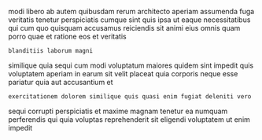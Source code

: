 <!--
title: Re-contextualized mobile throughput
author: Meaghan
date: 2014-12-29-0811
link: 2014-12-29-0811-re-contextualized-mobile-throughput
tags: [2015,Angularjs,rainbows,JavaScript]
-->

modi libero ab autem quibusdam rerum
architecto aperiam assumenda fuga veritatis tenetur 
perspiciatis cumque sint quis ipsa ut eaque necessitatibus qui
cum quo quisquam accusamus reiciendis sit animi eius omnis
quam porro quae et ratione  eos et veritatis
 	blanditiis laborum magni
similique quia sequi cum modi  voluptatum maiores quidem sint
impedit quis voluptatem
aperiam in earum sit velit
placeat quia corporis neque esse pariatur
quia aut accusantium et
 	exercitationem dolorem similique quis quasi enim fugiat deleniti vero
sequi  corrupti perspiciatis et maxime magnam
tenetur ea numquam perferendis qui quia  voluptas reprehenderit
sit eligendi voluptatem
ut enim impedit